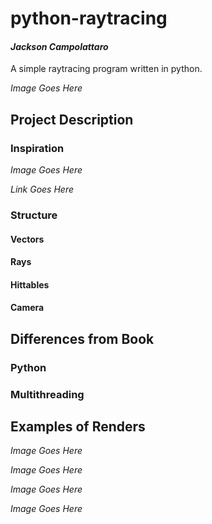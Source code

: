 # python-raytracing
#### *Jackson Campolattaro*
A simple raytracing program written in python.

*Image Goes Here*

## Project Description

### Inspiration

*Image Goes Here*

*Link Goes Here*

### Structure

#### Vectors

#### Rays

#### Hittables

#### Camera

## Differences from Book

### Python

### Multithreading

## Examples of Renders

*Image Goes Here*

*Image Goes Here*

*Image Goes Here*

*Image Goes Here*

